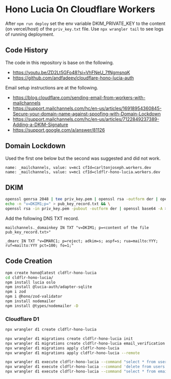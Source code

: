 # Hono Lucia On Cloudflare Workers

After `npm run deploy` set the env variable DKIM_PRIVATE_KEY to
the content (on vercel/host) of the `priv_key.txt` file.
Use `npx wrangler tail` to see logs of running deployment.

## Code History

The code in this repository is base on the following.

- https://youtu.be/ZD2Lt5GFo48?si=VhFNeU_7fNgmsnqK
- https://github.com/andfadeev/cloudflare-hono-lucia-auth

Email setup instructions are at the following.

- https://blog.cloudflare.com/sending-email-from-workers-with-mailchannels
- https://support.mailchannels.com/hc/en-us/articles/16918954360845-Secure-your-domain-name-against-spoofing-with-Domain-Lockdown
- https://support.mailchannels.com/hc/en-us/articles/7122849237389-Adding-a-DKIM-Signature
- https://support.google.com/a/answer/81126

## Domain Lockdown

Used the first one below but the second was suggested and did not work.

```DNS TXT
name: _mailchannels, value: v=mc1 cfId=carltonjoseph.workers.dev
name: _mailchannels, value: v=mc1 cfId=cldflr-hono-lucia.workers.dev
```

## DKIM

```bash
openssl genrsa 2048 | tee priv_key.pem | openssl rsa -outform der | openssl base64 -A > priv_key.txt
echo -n "v=DKIM1;p=" > pub_key_record.txt && \
openssl rsa -in priv_key.pem -pubout -outform der | openssl base64 -A >> pub_key_record.txt
```

Add the following DNS TXT record.

```dns
mailchannels._domainkey IN TXT "v=DKIM1; p=<content of the file pub_key_record.txt>"

_dmarc IN TXT "v=DMARC1; p=reject; adkim=s; aspf=s; rua=mailto:YYY; ruf=mailto:YYY pct=100; fo=1;"
```

## Code Creation

```bash
npm create hono@latest cldflr-hono-lucia
cd cldflr-hono-lucia/
npm install lucia oslo
npm install @lucia-auth/adapter-sqlite
npm i zod
npm i @hono/zod-validator
npm install nodemailer
npm install @types/nodemailer -D
```

### Cloudflare D1

```bash
npx wrangler d1 create cldflr-hono-lucia

npx wrangler d1 migrations create cldflr-hono-lucia init
npx wrangler d1 migrations create cldflr-hono-lucia email_verification
npx wrangler d1 migrations apply cldflr-hono-lucia
npx wrangler d1 migrations apply cldflr-hono-lucia --remote
```

```bash
npx wrangler d1 execute cldflr-hono-lucia --command "select * from users"
npx wrangler d1 execute cldflr-hono-lucia --command 'delete from users where email = "carlton.joseph@gmail.com"'
npx wrangler d1 execute cldflr-hono-lucia --command "select * from email_verification_codes"
```
